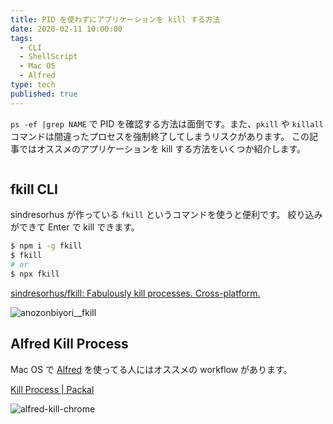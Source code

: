 ```yaml
---
title: PID を使わずにアプリケーションを kill する方法
date: 2020-02-11 10:00:00
tags:
  - CLI
  - ShellScript
  - Mac OS
  - Alfred
type: tech
published: true
---
```


`ps -ef |grep NAME` で PID を確認する方法は面倒です。また、`pkill` や `killall` コマンドは間違ったプロセスを強制終了してしまうリスクがあります。
この記事ではオススメのアプリケーションを kill する方法をいくつか紹介します。

```toc

```

## fkill CLI

sindresorhus が作っている `fkill` というコマンドを使うと便利です。
絞り込みができて Enter で kill できます。

```sh
$ npm i -g fkill
$ fkill
# or
$ npx fkill
```

[sindresorhus/fkill: Fabulously kill processes\. Cross\-platform\.](https://github.com/sindresorhus/fkill)

![anozonbiyori__fkill](https://elzup-image-storage.s3.amazonaws.com/blog/anozonbiyori__fkill.png)

## Alfred Kill Process

Mac OS で [Alfred](https://www.alfredapp.com/) を使ってる人にはオススメの workflow があります。

[Kill Process \| Packal](http://www.packal.org/workflow/kill-process)

![alfred-kill-chrome](https://elzup-image-storage.s3.amazonaws.com/blog/alfred-kill-chrome.png)
